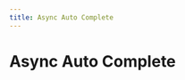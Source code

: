 ```yaml
---
title: Async Auto Complete
---
```


# Async Auto Complete

<CategoryDesc category="AsyncAutoComplete" />

<br />

<ComponentPreviewGroup
  category="AsyncAutoComplete"
  :components="[
    { name: 'Base', title: '基本用法' },
  ]"
/>
